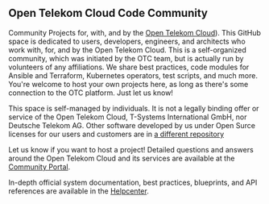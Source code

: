 ## Open Telekom Cloud Code Community

<!--
You can do mighty things with the power of [Markdown](https://docs.github.com/github/writing-on-github/getting-started-with-writing-and-formatting-on-github/basic-writing-and-formatting-syntax)
-->

Community Projects for, with, and by the [Open Telekom Cloud](https://open-telekom-cloud.com)). This GitHub space is dedicated to users, developers, engineers, and architects who work with, for, and by the Open Telekom Cloud. This is a self-organized community, which was initiated by the OTC team, but is actually run by volunteers of any affiliations. We share best practices, code modules for Ansible and Terraform, Kubernetes operators, test scripts, and much more. You're welcome to host your own projects here, as long as there's some connection to the OTC platform. Just let us know!

This space is self-managed by individuals. It is not a legally binding offer or service of the Open Telekom Cloud, T-Systems International GmbH, nor Deutsche Telekom AG. Other software developed by us under Open Surce licenses for our users and customers are in [a different repository](https://github.com/opentelekomcloud/)

Let us know if you want to host a project! Detailed questions and answers around the Open Telekom Cloud and its services are available at the [Community Portal](https://community.open-telekom-cloud.com).

In-depth official system documentation, best practices, blueprints, and API references are available in the [Helpcenter](https://docs.otc.t-systems.com/).
